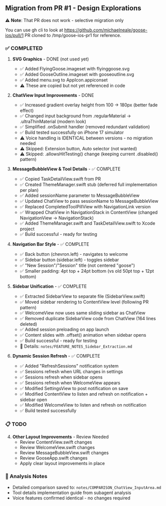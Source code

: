 ## Migration from PR #1 - Design Explorations

⚠️ **Note**: That PR does not work - selective migration only

You can use gh cli to look at https://github.com/michaelneale/goose-ios/pull/1
PR cloned to /tmp/goose-ios-pr1 for reference.

### ✅ COMPLETED

1. **SVG Graphics** - DONE (not used yet)
   - ✅ Added FlyingGoose.imageset with flyinggoose.svg
   - ✅ Added GooseOutline.imageset with gooseoutline.svg  
   - ✅ Added menu.svg to AppIcon.appiconset
   - ⚠️ These are copied but not yet referenced in code

2. **ChatView Input Improvements** - DONE
   - ✅ Increased gradient overlay height from 100 → 180px (better fade effect)
   - ✅ Changed input background from .regularMaterial → .ultraThinMaterial (modern look)
   - ✅ Simplified .onSubmit handler (removed redundant validation)
   - ✅ Build tested successfully on iPhone 17 simulator
   - ⚠️ Voice handling is IDENTICAL between versions - no migration needed
   - ⚠️ Skipped: Extension button, Auto selector (not wanted)
   - ⚠️ Skipped: .allowsHitTesting() change (keeping current .disabled() pattern)

3. **MessageBubbleView & Tool Details** - ✅ COMPLETE
   - ✅ Copied TaskDetailView.swift from PR
   - ✅ Created ThemeManager.swift stub (deferred full implementation per plan)
   - ✅ Added sessionName parameter to MessageBubbleView
   - ✅ Updated ChatView to pass sessionName to MessageBubbleView
   - ✅ Replaced CompletedToolPillView with NavigationLink version
   - ✅ Wrapped ChatView in NavigationStack in ContentView (changed NavigationView → NavigationStack)
   - ✅ Added ThemeManager.swift and TaskDetailView.swift to Xcode project
   - ✅ Build successful - ready for testing

4. **Navigation Bar Style** - ✅ COMPLETE
   - ✅ Back button (chevron.left) - navigates to welcome
   - ✅ Sidebar button (sidebar.left) - toggles sidebar
   - ✅ "New Session"/"Session" title (not centered "goose")
   - ✅ Smaller padding: 4pt top + 24pt bottom (vs old 50pt top + 12pt bottom)

5. **Sidebar Unification** - ✅ COMPLETE
   - ✅ Extracted SidebarView to separate file (SidebarView.swift)
   - ✅ Moved sidebar rendering to ContentView level (following PR pattern)
   - ✅ WelcomeView now uses same sliding sidebar as ChatView
   - ✅ Removed duplicate SidebarView code from ChatView (164 lines deleted)
   - ✅ Added session preloading on app launch
   - ✅ Content slides with .offset() animation when sidebar opens
   - ✅ Build successful - ready for testing
   - 📝 Details: `notes/FEATURE_NOTES_Sidebar_Extraction.md`

6. **Dynamic Session Refresh** - ✅ COMPLETE
   - ✅ Added "RefreshSessions" notification system
   - ✅ Sessions refresh when URL changes in settings
   - ✅ Sessions refresh when sidebar opens
   - ✅ Sessions refresh when WelcomeView appears
   - ✅ Modified SettingsView to post notification on save
   - ✅ Modified ContentView to listen and refresh on notification + sidebar open
   - ✅ Modified WelcomeView to listen and refresh on notification
   - ✅ Build tested successfully

### 📋 TODO

4. **Other Layout Improvements** - Review Needed
   - Review ContentView.swift changes
   - Review WelcomeView.swift changes  
   - Review MessageBubbleView.swift changes
   - Review GooseApp.swift changes
   - Apply clear layout improvements in place

### 📝 Analysis Notes

- Detailed comparison saved to: `notes/COMPARISON_ChatView_InputArea.md`
- Tool details implementation guide from subagent analysis
- Voice features confirmed identical - no changes required
